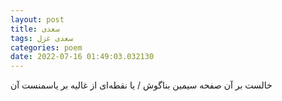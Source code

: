```yaml
---
layout: post
title: سعدی
tags: سعدی غزل
categories: poem
date: 2022-07-16 01:49:03.032130
---
```


خالست بر آن صفحه سیمین بناگوش / یا نقطه‌ای از غالیه بر یاسمنست آن